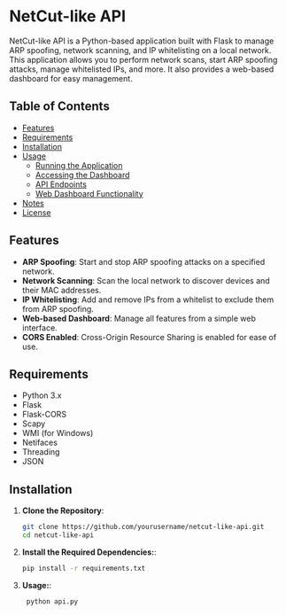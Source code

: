# NetCut-like API

NetCut-like API is a Python-based application built with Flask to manage ARP spoofing, network scanning, and IP whitelisting on a local network. This application allows you to perform network scans, start ARP spoofing attacks, manage whitelisted IPs, and more. It also provides a web-based dashboard for easy management.

## Table of Contents

- [Features](#features)
- [Requirements](#requirements)
- [Installation](#installation)
- [Usage](#usage)
  - [Running the Application](#running-the-application)
  - [Accessing the Dashboard](#accessing-the-dashboard)
  - [API Endpoints](#api-endpoints)
  - [Web Dashboard Functionality](#web-dashboard-functionality)
- [Notes](#notes)
- [License](#license)

## Features

- **ARP Spoofing**: Start and stop ARP spoofing attacks on a specified network.
- **Network Scanning**: Scan the local network to discover devices and their MAC addresses.
- **IP Whitelisting**: Add and remove IPs from a whitelist to exclude them from ARP spoofing.
- **Web-based Dashboard**: Manage all features from a simple web interface.
- **CORS Enabled**: Cross-Origin Resource Sharing is enabled for ease of use.

## Requirements

- Python 3.x
- Flask
- Flask-CORS
- Scapy
- WMI (for Windows)
- Netifaces
- Threading
- JSON

## Installation

1. **Clone the Repository**:
   ```bash
   git clone https://github.com/yourusername/netcut-like-api.git
   cd netcut-like-api
   
2. **Install the Required Dependencies:**:
   ```bash
   pip install -r requirements.txt
   
3. **Usage:**:
   ```bash
    python api.py
   